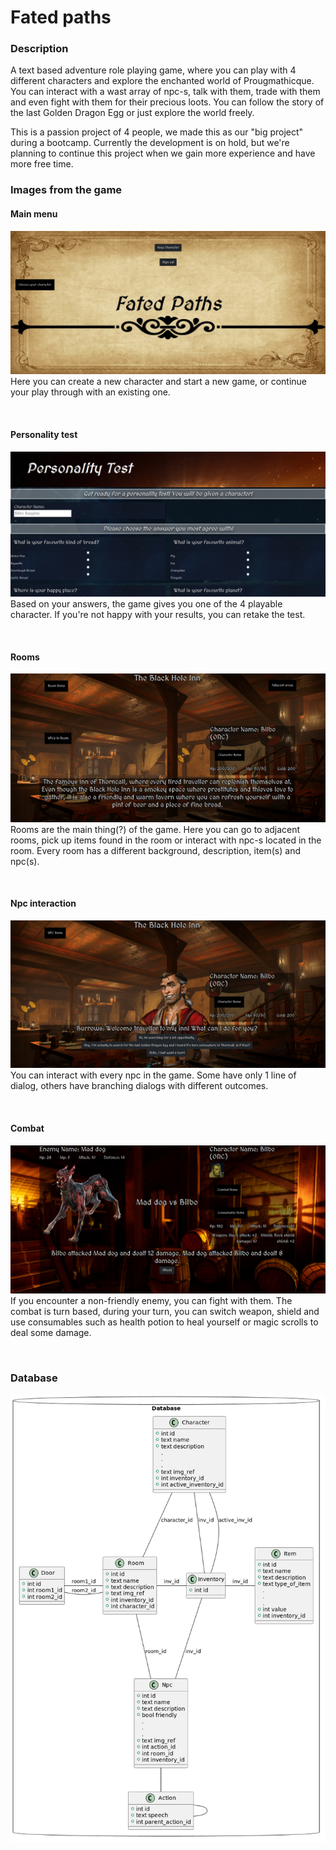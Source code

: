 # Fated paths
### Description
A text based adventure role playing game, where you can play with 4 different characters and explore the enchanted world of Prougmathicque. You can interact with a wast array of npc-s, talk with them, trade with them and even fight with them for their precious loots. You can follow the story of the last Golden Dragon Egg or just explore the world freely.

This is a passion project of 4 people, we made this as our "big project" during a bootcamp. Currently the development is on hold, but we're planning to continue this project when we gain more experience and have more free time.

### Images from the game

#### Main menu
![](doc/fated_main.png)
Here you can create a new character and start a new game, or continue your play through with an existing one.

<br/>

#### Personality test
![](doc/fated_personality.png)
Based on your answers, the game gives you one of the 4 playable character. If you're not happy with your results, you can retake the test.

<br/>

#### Rooms
![](doc/fated_room.png)
Rooms are the main thing(?) of the game. Here you can go to adjacent rooms, pick up items found in the room or interact with npc-s located in the room. Every room has a different background, description, item(s) and npc(s).

<br/>

#### Npc interaction
![](doc/fated_npcint.png)
You can interact with every npc in the game. Some have only 1 line of dialog, others have branching dialogs with different outcomes.

<br/>

#### Combat
![](doc/fated_combat.png)
If you encounter a non-friendly enemy, you can fight with them. The combat is turn based, during your turn, you can switch weapon, shield and use consumables such as health potion to heal yourself or magic scrolls to deal some damage. 


<br/>

### Database
![](doc/database.png)

